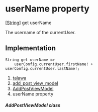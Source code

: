 
<div>

# userName property

</div>



[[String](https://api.flutter.dev/flutter/dart-core/String-class.html)]
get userName



The username of the currentUser.



## Implementation

``` language-dart
String get userName =>
    userConfig.currentUser.firstName! + userConfig.currentUser.lastName!;
```








1.  [talawa](../../index.md)
2.  [add_post_view_model](../../view_model_after_auth_view_models_add_post_view_models_add_post_view_model/)
3.  [AddPostViewModel](../../view_model_after_auth_view_models_add_post_view_models_add_post_view_model/AddPostViewModel-class.md)
4.  userName property

##### AddPostViewModel class








